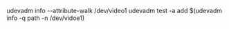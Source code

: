 udevadm info --attribute-walk /dev/video1
udevadm test -a add $(udevadm info -q path -n /dev/vidoe1)
